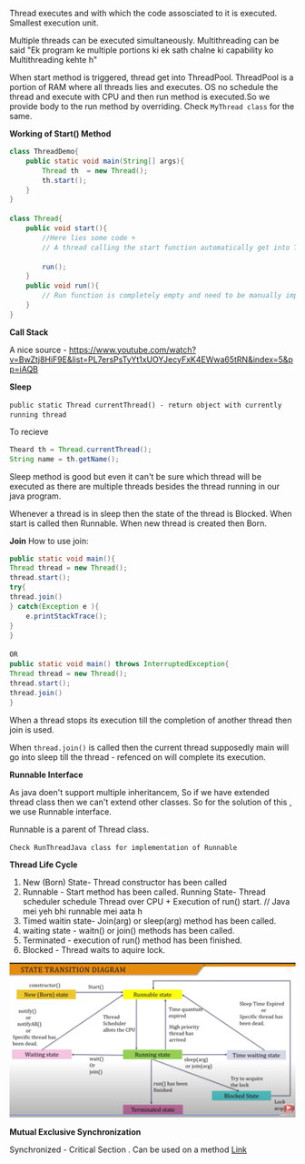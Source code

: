 Thread executes and with which the code assosciated to it is executed.
Smallest execution unit.

Multiple threads can be executed simultaneously.
Multithreading can be said "Ek program ke multiple portions ki ek sath chalne ki capability ko Multithreading kehte h"

When start method is triggered, thread get into ThreadPool. ThreadPool is a portion of RAM where all threads lies and executes. OS no schedule the thread and execute with CPU and then run method is executed.So we provide body to the run method by overriding. Check `MyThread class` for the same.
 

**Working of Start() Method**
``` java
class ThreadDemo{
    public static void main(String[] args){
        Thread th  = new Thread();
        th.start();
    }
}

class Thread{
    public void start(){
        //Here lies some code +
        // A thread calling the start function automatically get into Thread Pool.

        run();
    }
    public void run(){
        // Run function is completely empty and need to be manually implemented.
    }
}

```

**Call Stack**

A nice source - https://www.youtube.com/watch?v=BwZtj8HiF9E&list=PL7ersPsTyYt1xUOYJecyFxK4EWwa65tRN&index=5&pp=iAQB

**Sleep**

`public static Thread currentThread() - return object with currently running thread`

To recieve 
```java
Theard th = Thread.currentThread();
String name = th.getName();
```

Sleep method is good but even it can't be sure which thread will be executed as there are multiple threads besides the thread running in our java program.

Whenever a thread is in sleep then the state of the thread is Blocked.
When start is called then Runnable.
When new thread is created then Born.

**Join**
How to use join:

``` java
public static void main(){
Thread thread = new Thread();
thread.start();
try{
thread.join()
} catch(Exception e ){
    e.printStackTrace();
}
}

OR
public static void main() throws InterruptedException{
Thread thread = new Thread();
thread.start();
thread.join()
}
```


When a thread stops its execution till the completion of another thread then join is used.

When `thread.join()` is called then the current thread supposedly main will go into sleep till the thread - refenced on will complete its execution.

**Runnable Interface**

As java doen't support multiple inheritancem, So if we have extended thread class then we can't extend other classes.
So for the solution of this , we use Runnable interface. 

Runnable is a parent of Thread class. 

`Check RunThreadJava class for implementation of Runnable`

**Thread Life Cycle**

1. New (Born) State- Thread constructor has been called
2. Runnable - Start method has been called.
 Running State- Thread scheduler schedule Thread over CPU  + Execution of run() start. // Java mei yeh bhi runnable mei aata h
3. Timed waitin state- Join(arg) or sleep(arg) method has been called.
4. waiting state - waitn() or join() methods has been called.
5. Terminated - execution of run() method has been finished.
6. Blocked - Thread waits to aquire lock. 

![alt text](image.png)

**Mutual Exclusive Synchronization**

Synchronized - Critical Section . Can be used on a method
[Link](https://www.youtube.com/watch?v=4I_ZS7vUNzw&list=PL7ersPsTyYt1xUOYJecyFxK4EWwa65tRN&index=10)



